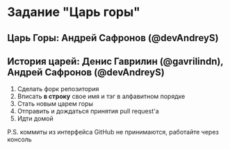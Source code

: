 # Задание "Царь горы"

## Царь Горы: Андрей Сафронов (@devAndreyS)

## История царей:  Денис Гаврилин (@gavrilindn), Андрей Сафронов (@devAndreyS)

1. Сделать форк репозитория
2. Вписать **в строку** свое имя и тэг в алфавитном порядке
3. Стать новым царем горы
4. Отправить и дождаться принятия pull request'а
5. Идти домой

P.S. коммиты из интерфейса GitHub не принимаются, работайте через консоль

